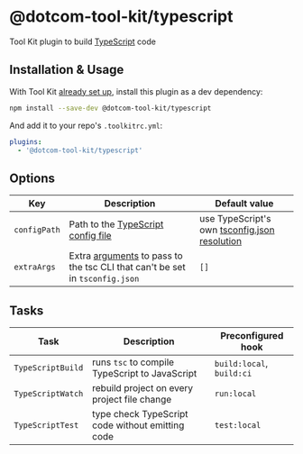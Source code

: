# @dotcom-tool-kit/typescript

Tool Kit plugin to build [TypeScript](https://www.typescriptlang.org) code

## Installation & Usage

With Tool Kit [already set up](https://github.com/financial-times/dotcom-tool-kit#installing-and-using-tool-kit), install this plugin as a dev dependency:

```sh
npm install --save-dev @dotcom-tool-kit/typescript
```

And add it to your repo's `.toolkitrc.yml`:

```yml
plugins:
  - '@dotcom-tool-kit/typescript'
```

## Options

| Key | Description | Default value |
|-|-|-|
| `configPath` | Path to the [TypeScript config file](https://www.typescriptlang.org/tsconfig) | use TypeScript's own [tsconfig.json resolution](https://www.typescriptlang.org/docs/handbook/tsconfig-json.html#using-tsconfigjson-or-jsconfigjson) |
| `extraArgs` | Extra [arguments](https://www.typescriptlang.org/docs/handbook/compiler-options.html) to pass to the tsc CLI that can't be set in `tsconfig.json` | `[]`

## Tasks

| Task | Description | Preconfigured hook |
|-|-|-|
| `TypeScriptBuild` | runs `tsc` to compile TypeScript to JavaScript | `build:local`, `build:ci` |
| `TypeScriptWatch` | rebuild project on every project file change | `run:local` |
| `TypeScriptTest` | type check TypeScript code without emitting code | `test:local` |
